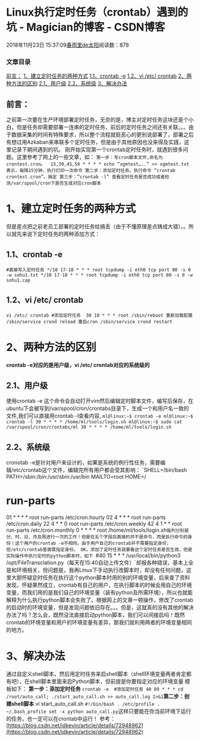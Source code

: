 
# Linux执行定时任务（crontab）遇到的坑 - Magician的博客 - CSDN博客


2018年11月23日 15:37:09[春雨里de太阳](https://me.csdn.net/qq_16633405)阅读数：878



### 文章目录
[前言：](#_1)
[1、建立定时任务的两种方式](#1_14)
[1.1、crontab -e](#11crontab_e_18)
[1.2、vi /etc/ crontab](#12vi_etc_crontab_26)
[2、两种方法的区别](#2_39)
[2.1、用户级](#21_43)
[2.2、系统级](#22_55)
[3、解决办法](#3_81)

## 前言：
之前第一次要在生产环境部署定时任务，无奈的是，博主对定时任务这块还是个小白，但是任务却需要部署一连串的定时任务，前后的定时任务之间还有关联。。。由于数据采集的时间有特殊要求，所以整个流程就挺恶心的更别说部署了，部署之后有想过用Azkaban来串联多个定时任务，但是由于其他原因也没来得及实践，这里记录下期间遇到的坑。
刚开始实现第一个crontab定时任务时，就遇到很多问题。这里参考了网上的一些文章，如：
`第一步：写cron脚本文件,命名为crontest.cron。 
15,30,45,59 * * * * echo “xgmtest…..” >> xgmtest.txt 表示，每隔15分钟，执行打印一次命令
第二步：添加定时任务。执行命令 “crontab crontest.cron”。搞定
第三步：”crontab -l” 查看定时任务是否成功或者检测/var/spool/cron下是否生成对应cron脚本`
# 1、建立定时任务的两种方式
但是差点把之前老员工部署的定时任务给搞丢（由于不懂原理差点铸成大错）。。所以就先来说下定时任务的两种添加方式：
## 1.1、crontab -e
`#直接写入定时任务
*/10 17-18 * * * root tcpdump -i eth0 tcp port 80 -s 0 -w sohu1.txt
*/10 17-18 * * * root tcpdump -i eth0 tcp port 80 -s 0 -w sohu1.cap`
## 1.2、vi /etc/ crontab
`vi /etc/ crontab
#添加定时任务 
30 10 * * * root /sbin/reboot
重新加载配置
/sbin/service crond reload
重启cron
/sbin/service crond restart`
# 2、两种方法的区别
**crontab -e对应的是用户级，vi /etc/ crontab对应的系统级的**
## 2.1、用户级
使用crontab -e 这个命令会自动打开vim然后编辑定时脚本文件，编写后保存，在ubuntu下会被写到/var/spool/cron/crontabs目录下，生成一个和用户名一致的文件,我们可以直接用crontab -l查看内容,
`ml@linux:~$ crontab -e
ml@linux:~$ crontab -l
30 * * * * /home/ml/tools/login.sh
ml@linux:~$ sudo cat /var/spool/cron/crontabs/ml
30 * * * * /home/ml/tools/login.sh`
## 2.2、系统级
cronotab -e是针对用户来设计的，如果是系统的例行性任务，需要编辑/etc/crontab这个文件，编辑完所有用户都会受其影响：
`SHELL=/bin/bash
PATH=/sbin:/bin:/usr/sbin:/usr/bin
MAILTO=root
HOME=/
# run-parts
01 * * * * root run-parts /etc/cron.hourly
02 4 * * * root run-parts /etc/cron.daily
22 4 * * 0 root run-parts /etc/cron.weekly
42 4 1 * * root run-parts /etc/cron.monthly
0 * * * *  root /home/ml/tools/login.sh`每列分别是分、时、日、月及周进行一次的工作！但是在五个字段后面接的并不是命令，而是执行命令的身份！这个用户的crontab -e不相同。由于用户自己的crontab并不需要指定身份，但/etc/crontab里面需指定身份。
OK，添加了定时任务就要看这个定时任务是否生效，但是实际操作中执行定时的python脚本时，如下
`#40 15 * * * /usr/local/bin/python3  /opt/FileTransclation.py（每天在15:40自动上传文件）`却报各种错误，基本上全是和环境相关，但问题是，我再Linux下手动执行改脚本时，却没有任何问题，这里大胆怀疑定时任务在执行这个python脚本时用的别的环境变量，后来查了资料发现，怀疑果然成立，crontab有自己的用户，在执行脚本的时候会用自己的环境变量，而我们用的是我们自己的环境变量（装有python及所需环境），所以也就能解释为什么执行python脚本会失败了。根据网上的文章一顿操作，修改了crontab的启动时的环境变量，但是发现问题依旧存在。。。但是，这就真的没有其他的解决办法了吗？怎么会，既然没法直接启动python脚本，我们可以间接启吗！既然crontab的环境变量和用户的环境变量有差异，那我们就利用两者的环境变量相同的地方。
# 3、解决办法
通过自定义shell脚本，然后用定时任务来启shell脚本（shell环境变量两者肯定都有吧），在shell脚本里面来启Python脚本，但前提是你要指定对应的环境变量
模板如下：
**第一步：添加定时任务**
`crontab -e 
#添加定时任务
40 09 * * * cd /root/auto_call; ./start_auto_call.sh >> auto_call.log 2>&1`**第二步：创建shell脚本**
vi  start_auto_call.sh
`#!/bin/bash
. /etc/profile
. ~/.bash_profile
set -x
python auto_call.py`这样只要能在你当前环境下运行的任务，也一定可以在crontab中运行！
参考：[https://blog.csdn.net/idkevin/article/details/72948962](https://blog.csdn.net/idkevin/article/details/72948962)

